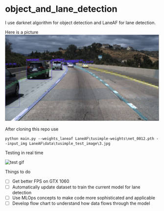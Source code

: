 # object_and_lane_detection
I use darknet algorithm for object detection and LaneAF for lane detection.

Here is a picture
![result](./result.png)


After cloning this repo use 

```
python main.py --weights_laneaf LaneAF\tusimple-weights\net_0012.pth --input_img LaneAF\data\tusimple_test_image\3.jpg
```

Testing in real time

![test gif](ezgif-2-41845940fc26.gif)

Things to do

- [ ] Get better FPS on GTX 1060
- [ ] Automatically update dataset to train the current model for lane detection
- [ ] Use MLOps concepts to make code more sophisticated and applicable
- [ ] Develop flow chart to understand how data flows through the model